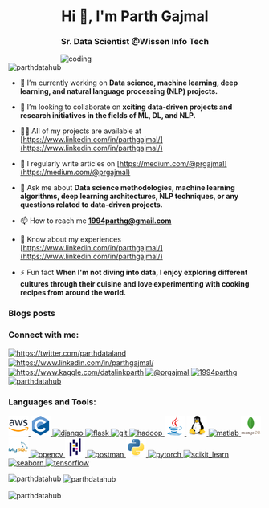 <!-- <p align="center">
  <img src="https://github.com/parthdatahub/parthdatahub/blob/main/gitbanner.jpg" alt="logo">
</p> -->

<h1 align="center">Hi 👋, I'm Parth Gajmal</h1>
<h3 align="center"> Sr. Data Scientist @Wissen Info Tech</h3>


<img align="right" alt="coding" width="400" src="https://media.tenor.com/ow94qLGI8WsAAAAC/ai.gif">

<p align="left"> <img src="https://komarev.com/ghpvc/?username=parthdatahub&label=Profile%20views&color=0e75b6&style=flat" alt="parthdatahub" /> </p>

- 🔭 I’m currently working on **Data science, machine learning, deep learning, and natural language processing (NLP) projects.**

- 🌱 I’m looking to collaborate on **xciting data-driven projects and research initiatives in the fields of ML, DL, and NLP.**

- 👨‍💻 All of my projects are available at [https://www.linkedin.com/in/parthgajmal/](https://www.linkedin.com/in/parthgajmal/)

- 📝 I regularly write articles on [https://medium.com/@prgajmal](https://medium.com/@prgajmal)

- 💬 Ask me about **Data science methodologies, machine learning algorithms, deep learning architectures, NLP techniques, or any questions related to data-driven projects.**

- 📫 How to reach me **1994parthg@gmail.com**

- 📄 Know about my experiences [https://www.linkedin.com/in/parthgajmal/](https://www.linkedin.com/in/parthgajmal/)

- ⚡ Fun fact **When I'm not diving into data, I enjoy exploring different cultures through their cuisine and love experimenting with cooking recipes from around the world.**

### Blogs posts
<!-- BLOG-POST-LIST:START -->
<!-- BLOG-POST-LIST:END -->

<h3 align="left">Connect with me:</h3>
<p align="left">
<a href="https://twitter.com/https://twitter.com/parthdataland" target="blank"><img align="center" src="https://raw.githubusercontent.com/rahuldkjain/github-profile-readme-generator/master/src/images/icons/Social/twitter.svg" alt="https://twitter.com/parthdataland" height="30" width="40" /></a>
<a href="https://linkedin.com/in/https://www.linkedin.com/in/parthgajmal/" target="blank"><img align="center" src="https://raw.githubusercontent.com/rahuldkjain/github-profile-readme-generator/master/src/images/icons/Social/linked-in-alt.svg" alt="https://www.linkedin.com/in/parthgajmal/" height="30" width="40" /></a>
<a href="https://kaggle.com/https://www.kaggle.com/datalinkparth" target="blank"><img align="center" src="https://raw.githubusercontent.com/rahuldkjain/github-profile-readme-generator/master/src/images/icons/Social/kaggle.svg" alt="https://www.kaggle.com/datalinkparth" height="30" width="40" /></a>
<a href="https://medium.com/@prgajmal" target="blank"><img align="center" src="https://raw.githubusercontent.com/rahuldkjain/github-profile-readme-generator/master/src/images/icons/Social/medium.svg" alt="@prgajmal" height="30" width="40" /></a>
<a href="https://www.hackerrank.com/1994parthg" target="blank"><img align="center" src="https://raw.githubusercontent.com/rahuldkjain/github-profile-readme-generator/master/src/images/icons/Social/hackerrank.svg" alt="1994parthg" height="30" width="40" /></a>
<a href="https://www.leetcode.com/parthdatahub" target="blank"><img align="center" src="https://raw.githubusercontent.com/rahuldkjain/github-profile-readme-generator/master/src/images/icons/Social/leet-code.svg" alt="parthdatahub" height="30" width="40" /></a>
</p>

<h3 align="left">Languages and Tools:</h3>
<p align="left"> <a href="https://aws.amazon.com" target="_blank" rel="noreferrer"> <img src="https://raw.githubusercontent.com/devicons/devicon/master/icons/amazonwebservices/amazonwebservices-original-wordmark.svg" alt="aws" width="40" height="40"/> </a> <a href="https://www.cprogramming.com/" target="_blank" rel="noreferrer"> <img src="https://raw.githubusercontent.com/devicons/devicon/master/icons/c/c-original.svg" alt="c" width="40" height="40"/> </a> <a href="https://www.djangoproject.com/" target="_blank" rel="noreferrer"> <img src="https://cdn.worldvectorlogo.com/logos/django.svg" alt="django" width="40" height="40"/> </a> <a href="https://flask.palletsprojects.com/" target="_blank" rel="noreferrer"> <img src="https://www.vectorlogo.zone/logos/pocoo_flask/pocoo_flask-icon.svg" alt="flask" width="40" height="40"/> </a> <a href="https://git-scm.com/" target="_blank" rel="noreferrer"> <img src="https://www.vectorlogo.zone/logos/git-scm/git-scm-icon.svg" alt="git" width="40" height="40"/> </a> <a href="https://hadoop.apache.org/" target="_blank" rel="noreferrer"> <img src="https://www.vectorlogo.zone/logos/apache_hadoop/apache_hadoop-icon.svg" alt="hadoop" width="40" height="40"/> </a> <a href="https://www.java.com" target="_blank" rel="noreferrer"> <img src="https://raw.githubusercontent.com/devicons/devicon/master/icons/java/java-original.svg" alt="java" width="40" height="40"/> </a> <a href="https://www.linux.org/" target="_blank" rel="noreferrer"> <img src="https://raw.githubusercontent.com/devicons/devicon/master/icons/linux/linux-original.svg" alt="linux" width="40" height="40"/> </a> <a href="https://www.mathworks.com/" target="_blank" rel="noreferrer"> <img src="https://upload.wikimedia.org/wikipedia/commons/2/21/Matlab_Logo.png" alt="matlab" width="40" height="40"/> </a> <a href="https://www.mongodb.com/" target="_blank" rel="noreferrer"> <img src="https://raw.githubusercontent.com/devicons/devicon/master/icons/mongodb/mongodb-original-wordmark.svg" alt="mongodb" width="40" height="40"/> </a> <a href="https://www.mysql.com/" target="_blank" rel="noreferrer"> <img src="https://raw.githubusercontent.com/devicons/devicon/master/icons/mysql/mysql-original-wordmark.svg" alt="mysql" width="40" height="40"/> </a> <a href="https://opencv.org/" target="_blank" rel="noreferrer"> <img src="https://www.vectorlogo.zone/logos/opencv/opencv-icon.svg" alt="opencv" width="40" height="40"/> </a> <a href="https://pandas.pydata.org/" target="_blank" rel="noreferrer"> <img src="https://raw.githubusercontent.com/devicons/devicon/2ae2a900d2f041da66e950e4d48052658d850630/icons/pandas/pandas-original.svg" alt="pandas" width="40" height="40"/> </a> <a href="https://postman.com" target="_blank" rel="noreferrer"> <img src="https://www.vectorlogo.zone/logos/getpostman/getpostman-icon.svg" alt="postman" width="40" height="40"/> </a> <a href="https://www.python.org" target="_blank" rel="noreferrer"> <img src="https://raw.githubusercontent.com/devicons/devicon/master/icons/python/python-original.svg" alt="python" width="40" height="40"/> </a> <a href="https://pytorch.org/" target="_blank" rel="noreferrer"> <img src="https://www.vectorlogo.zone/logos/pytorch/pytorch-icon.svg" alt="pytorch" width="40" height="40"/> </a> <a href="https://scikit-learn.org/" target="_blank" rel="noreferrer"> <img src="https://upload.wikimedia.org/wikipedia/commons/0/05/Scikit_learn_logo_small.svg" alt="scikit_learn" width="40" height="40"/> </a> <a href="https://seaborn.pydata.org/" target="_blank" rel="noreferrer"> <img src="https://seaborn.pydata.org/_images/logo-mark-lightbg.svg" alt="seaborn" width="40" height="40"/> </a> <a href="https://www.tensorflow.org" target="_blank" rel="noreferrer"> <img src="https://www.vectorlogo.zone/logos/tensorflow/tensorflow-icon.svg" alt="tensorflow" width="40" height="40"/> </a> </p>

<p><img align="left" src="https://github-readme-stats.vercel.app/api/top-langs?username=parthdatahub&show_icons=true&locale=en&layout=compact" alt="parthdatahub" /></p>

<p>&nbsp;<img align="center" src="https://github-readme-stats.vercel.app/api?username=parthdatahub&show_icons=true&locale=en" alt="parthdatahub" /></p>

<p><img align="center" src="https://github-readme-streak-stats.herokuapp.com/?user=parthdatahub&" alt="parthdatahub" /></p>
